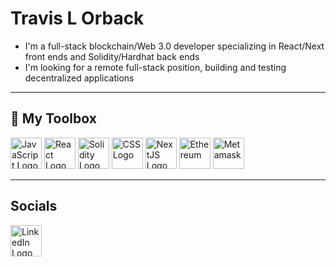 # Travis L Orback

- I'm a full-stack blockchain/Web 3.0 developer specializing in React/Next front ends and Solidity/Hardhat back ends
- I'm looking for a remote full-stack position, building and testing decentralized applications

---

## 🧰 My Toolbox

<img src="https://cdn.worldvectorlogo.com/logos/logo-javascript.svg" alt="JavaScript Logo" width="50" height="50" /> <img src="https://cdn.worldvectorlogo.com/logos/react-1.svg" alt="React Logo" width="50" height="50" /> <img src="https://cdn.worldvectorlogo.com/logos/solidity.svg" alt="Solidity Logo" width="50" height="50"/> <img src="https://cdn.worldvectorlogo.com/logos/css-3.svg" alt="CSS Logo" width="50" height="50"/> <img src="https://cdn.worldvectorlogo.com/logos/next-js.svg" alt="NextJS Logo" width="50" height="50" /> <img src="https://cdn.worldvectorlogo.com/logos/ethereum-eth.svg" alt="Ethereum" width="50" height="50"/> <img src="https://cdn.worldvectorlogo.com/logos/metamask.svg" alt="Metamask" widt="50" height="50"/>

---

## Socials

<a href="https://www.linkedin.com/in/travislorback/"><img src="https://cdn.worldvectorlogo.com/logos/linkedin-icon-2.svg" alt="LinkedIn Logo" width="50" height="50"/></a>
<!--
**WYTANA/WYTANA** is a ✨ _special_ ✨ repository because its `README.md` (this file) appears on your GitHub profile.

Here are some ideas to get you started:

- 🔭 I’m currently working on ...
- 🌱 I’m currently learning ...
- 👯 I’m looking to collaborate on ...
- 🤔 I’m looking for help with ...
- 💬 Ask me about ...
- 📫 How to reach me: ...
- 😄 Pronouns: ...
- ⚡ Fun fact: ...
-->

